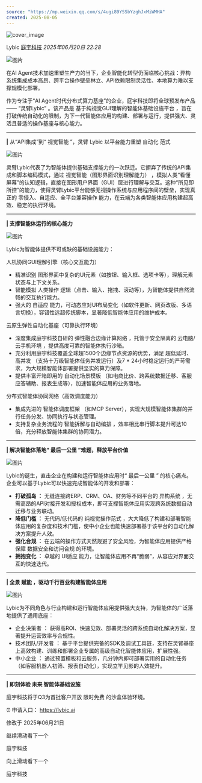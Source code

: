 ```yaml
---
source: "https://mp.weixin.qq.com/s/4ugi89YSSbYzghJxMiWMHA"
created: 2025-08-05
---
```

![cover_image](https://mmbiz.qpic.cn/mmbiz_jpg/7mXku8UQn1cBExIOg5gH0mib8803lPGyMEGvJMMQYgXHiaph0cFbLqwowyquaic1riaANYMo0SickA54QBxQHDFmEGw/0?wx_fmt=jpeg)

Lybic [庭宇科技](https://mp.weixin.qq.com/s/) *2025年06月20日 22:28*

![图片](https://mmbiz.qpic.cn/mmbiz_jpg/7mXku8UQn1cBExIOg5gH0mib8803lPGyMhzzibh8J9DDN72yu8jv0YZcDHpoGHyvPfuQboAsPUrgNeN7rNNRoF7Q/640?wx_fmt=jpeg&from=appmsg&tp=webp&wxfrom=5&wx_lazy=1)

  

在AI Agent技术加速重塑生产力的当下，企业智能化转型仍面临核心挑战：异构系统集成成本高昂、跨平台操作壁垒林立、API依赖限制灵活性、本地算力难以支撑规模化部署。

作为专注于“AI Agent时代分布式算力基座”的企业，庭宇科技即将全球预发布产品—— “灵臂Lybic” 。该产品是 基于纯视觉GUI理解的智能体基础设施平台 ，旨在打破传统自动化的限制，为下一代智能体应用的构建、部署与运行，提供强大、灵活且普适的操作基座与核心能力。

---

  

**|** 从“API集成”到“ 视觉智能 ”，灵臂 Lybic 以平台能力重塑 自动化 范式

![图片](https://mmbiz.qpic.cn/mmbiz_png/7mXku8UQn1cBExIOg5gH0mib8803lPGyMiaPaIibDyRwoWH8PhyiaMppEibZJLdpJFld2O1qOe8bSNFv4JAVVvH0wGQ/640?wx_fmt=png&from=appmsg&tp=webp&wxfrom=5&wx_lazy=1)

灵臂Lybic代表了为智能体提供基础支撑能力的一次跃迁。它摒弃了传统的API集成和脚本编码模式，通过 视觉智能（图形界面识别理解能力） ，模拟人类“看懂屏幕”的认知逻辑，直接在图形用户界面（GUI）层进行理解与交互。这种“所见即所控”的能力，使得灵臂Lybic平台能够无视操作系统与应用程序间的壁垒，实现真正的 零侵入、自适应、全平台兼容操作 能力，在云端为各类智能体应用构建起高效、稳定的执行环境。

---

**| 支撑智能体运行的核心能力**

![图片](https://mp.weixin.qq.com/s/www.w3.org/2000/svg'%20xmlns:xlink='http://www.w3.org/1999/xlink'%3E%3Ctitle%3E%3C/title%3E%3Cg%20stroke='none'%20stroke-width='1'%20fill='none'%20fill-rule='evenodd'%20fill-opacity='0'%3E%3Cg%20transform='translate(-249.000000,%20-126.000000)'%20fill='%23FFFFFF'%3E%3Crect%20x='249'%20y='126'%20width='1'%20height='1'%3E%3C/rect%3E%3C/g%3E%3C/g%3E%3C/svg%3E)

Lybic为智能体提供不可或缺的基础设施能力：

人机协同GUI理解引擎（核心交互能力）

- 精准识别 图形界面中复杂的UI元素（如按钮、输入框、选项卡等），理解元素状态与上下文关系。
- 智能模拟 人类操作 逻辑（点击、输入、拖拽、滚动等），为智能体提供自然流畅的交互执行能力。
- 强大的 自适应 能力，可动态应对UI布局变化（如软件更新、网页改版、多语言切换），容错性远超传统脚本，显著降低智能体应用的维护成本。

  

云原生弹性自动化基座（可靠执行环境）

- 深度集成庭宇科技自研的 弹性融合边缘计算网络 ，托管于安全隔离的 云电脑/云手机环境 ，提供高度可靠的智能体执行沙箱。
- 充分利用庭宇科技覆盖全球超1500个边缘节点资源的优势，满足 超低延时、高并发 （支持十万级智能体任务并发运行）及7 \* 24小时稳定运行的严苛需求，为大规模智能体部署提供坚实的算力保障。
- 提供丰富开箱即用的 自动化场景模板 （如电商比价、跨系统数据迁移、客服应答辅助、报表生成等），加速智能体应用的业务落地。

  

分布式智能体协同网络（高效调度能力）

- 集成先进的 智能体调度框架 （如MCP Server），实现大规模智能体集群的并行任务分发、协同执行与状态管理。
- 支持复杂业务流程的 智能拆解与自动编排 ，效率相比串行脚本提升可达10倍，充分释放智能体集群的协同潜力。

---

  

****|** 解决智能体落地“ 最后一公里 ”难题，释放平台价值**

![图片](https://mp.weixin.qq.com/s/www.w3.org/2000/svg'%20xmlns:xlink='http://www.w3.org/1999/xlink'%3E%3Ctitle%3E%3C/title%3E%3Cg%20stroke='none'%20stroke-width='1'%20fill='none'%20fill-rule='evenodd'%20fill-opacity='0'%3E%3Cg%20transform='translate(-249.000000,%20-126.000000)'%20fill='%23FFFFFF'%3E%3Crect%20x='249'%20y='126'%20width='1'%20height='1'%3E%3C/rect%3E%3C/g%3E%3C/g%3E%3C/svg%3E)

Lybic的诞生，直击企业在构建和运行智能体应用时“ 最后一公里 ” 的核心痛点。企业可以基于Lybic可以快速完成智能体的开发和部署：

- **打破孤岛 ：** 无缝连接跨ERP、CRM、OA、财务等不同平台的 异构系统 ，无需高昂的API对接开发和授权成本，即可支撑智能体应用实现跨系统数据自动迁移与业务联动。
- **降低门槛 ：** 无代码/低代码的 纯视觉操作范式 ，大大降低了构建和部署智能体应用的复杂度和技术门槛，使中小企业也能快速部署基于该平台的自动化解决方案提升人效。
- **强化合规 ：** 在云端的操作方式天然规避了安全风险，为智能体应用提供严格保障 数据安全和访问合规 的环境。
- **拥抱变化 ：** 卓越的 UI适应 能力，让智能体应用不再“脆弱”，从容应对界面交互的快速迭代。

  

---

  

********| 全景 赋能 ，驱动千行百业构建智能体应用********

  

![图片](https://mp.weixin.qq.com/s/www.w3.org/2000/svg'%20xmlns:xlink='http://www.w3.org/1999/xlink'%3E%3Ctitle%3E%3C/title%3E%3Cg%20stroke='none'%20stroke-width='1'%20fill='none'%20fill-rule='evenodd'%20fill-opacity='0'%3E%3Cg%20transform='translate(-249.000000,%20-126.000000)'%20fill='%23FFFFFF'%3E%3Crect%20x='249'%20y='126'%20width='1'%20height='1'%3E%3C/rect%3E%3C/g%3E%3C/g%3E%3C/svg%3E)

Lybic为不同角色与行业构建和运行智能体应用提供强大支持，为智能体的广泛落地提供了通用底座：

- 企业决策者 ： 获得高ROI、快速见效、部署灵活的跨系统自动化解决方案，显著提升运营效率与合规性。
- 技术团队/开发者 ： 基于平台提供完备的SDK及调试工具链，支持在灵臂基座上高效构建、训练和部署企业专属的高级自动化智能体应用，扩展性强。
- 中小企业 ： 通过预置模板和云服务，几分钟内即可部署实用的自动化任务（如客服机器人初筛、报表自动化），实现立竿见影的人效提升。

---

  

******|** 即刻体验 未来 智能体基础设施****

庭宇科技将于Q3为首批客户开放 限时免费 的沙盒体验环境。

⏰ 申请入口： https://lybic.ai

  

  

修改于 2025年06月21日

继续滑动看下一个

庭宇科技

向上滑动看下一个

庭宇科技